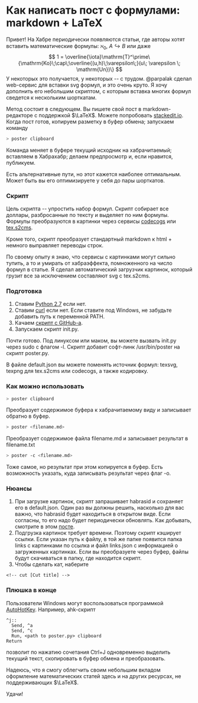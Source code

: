 # Как написать пост с формулами: markdown + LaTeX

Привет! На Хабре периодически появляются статьи, где авторы хотят вставить математические формулы: $\aleph_0$, $A \hookrightarrow B$ или даже
$$
1 = \overline{\iota}\mathrm{T}^\prime\{\mathrm{Ko}\;\cap\;\overline{(u,h)\;\varepsilon\;}(u\; \varepsilon \; \mathrm{Un})\}
$$
 У некоторых это получается, у некоторых -- с трудом. @parpalak сделал web-сервис для вставки svg формул, и это очень круто. Я хочу дополнить его небольшим скриптом, с которым вставка многих формул сведется к нескольким шорткатам.
<!--cut-->

Метод состоит в следующем. Вы пишете свой пост в markdown-редакторе с поддержкой $\LaTeX$. Можете попробовать [stackedit.io](stackedit.io). Когда пост готов, копируем разметку в буфер обмена; запускаем команду 
```bash
> poster clipboard
```
Команда меняет в буфере текущий исходник на хабрачитаемый; вставляем в Хабрахабр; делаем предпросмотр и, если нравится, публикуем.

Есть альтернативные пути, но этот кажется наиболее оптимальным. Может быть вы его оптимизируете у себя до пары шорткатов.

### Скрипт

Цель скрипта -- упростить набор формул. Скрипт собирает все доллары, разбросанные по тексту и выделяет по ним формулы. Формулы преобразуются в картинки через сервисы [codecogs](https://www.codecogs.com/latex/eqneditor.php) или [tex.s2cms](http://tex.s2cms.ru/).

Кроме того, скрипт преобразует стандартный markdown к html + немного выправляет переводы строк.

По своему опыту я знаю, что сервисы с картинками могут сильно тупить, а то и умирать от хабраэффекта, помноженного на число формул в статье. Я сделал автоматический загрузчик картинок, который грузит все за исключением составляют svg с tex.s2cms.

### Подготовка

1. Ставим [Python 2.7](https://www.python.org/downloads/) если нет.
2.  Ставим [curl](http://curl.haxx.se/) если нет. Если ставите под Windows, не забудьте добавить путь к переменной PATH.
3. Качаем [скрипт с GitHub-а](https://github.com/vsevolod-oparin/habratex).
4. Запускаем скрипт init.py. 

Почти готово. Под линуксом или маком, вы можете вызвать init.py через sudo с флагом -l. Скрипт добавит софт-линк /usr/bin/poster на скрипт poster.py.

В файле default.json вы можете поменять источник формул: texsvg, texpng для tex.s2cms или codecogs, а также кодировку.


### Как можно использовать

```bash
> poster clipboard
```
Преобразует содержимое буфера к хабрачитаемому виду и записывает обратно в буфер.

```bash
> poster <filename.md>
```
Преобразует содержимое файла filename.md и записывает результат в filename.txt

```bash
> poster -c <filename.md>
```
Тоже самое, но результат при этом копируется в буфер. Есть возможность указать, куда записывать результат через флаг -o.

### Нюансы

1. При загрузке картинок, скрипт запрашивает habrasid и сохраняет его в default.json. Один раз вы должны решить, насколько для вас важно, что habrasid будет находиться в открытом виде. Если согласны, то его надо будет периодически обновлять. Как добывать, смотрите в этом [посте](http://habrahabr.ru/post/214347/).
2. Подгрузка картинок требует времени. Поэтому скрипт кэширует ссылки. Если указан путь к файлу, в той же папке появится папка links с картинками по ссылка и файл links.json c информацией о загруженных картинках. Если вы преобразуете через буфер, файлы будут скачиваться в папку, где находится скрипт. 
3. Чтобы сделать кат, наберите 
```
<!-- cut [Cut title] -->
```

### Плюшка в конце

Пользователи Windows могут воспользоваться программкой [AutoHotKey](http://www.autohotkey.com/). Например, ahk-скрипт
```
^j::
  Send, ^a
  Send, ^c
  Run, <path to poster.py> clipboard
Return
```
позволит по нажатию сочетания Ctrl+J одновременно выделить текущий текст, скопировать в буфер обмена и преобразовать.

Надеюсь, что я смогу облегчить своим небольшим вкладом оформление математических статей здесь и на других ресурсах, не поддерживающих $\LaTeX$. 

Удачи!